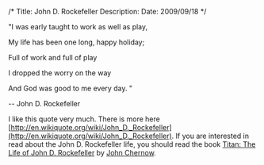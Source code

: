 /*
Title: John D. Rockefeller
Description: 
Date: 2009/09/18
*/

"I was early taught to work as well as play,

My life has been one long, happy holiday;

Full of work and full of play

I dropped the worry on the way

And God was good to me every day. "

 -- John D. Rockefeller



I like this quote very much. There is more here [http://en.wikiquote.org/wiki/John_D._Rockefeller](http://en.wikiquote.org/wiki/John_D._Rockefeller). If you are interested in read about the John D. Rockefeller life, you should read the book [Titan: The Life of John D. Rockefeller](http://www.amazon.com/Titan-Life-John-Rockefeller-Sr/dp/0679438084) by [John Chernow](http://www.amazon.com/exec/obidos/search-handle-url/ref=ntt_athr_dp_sr_1?_encoding=UTF8&search-type=ss&index=books&field-author=Ron%20Chernow).






